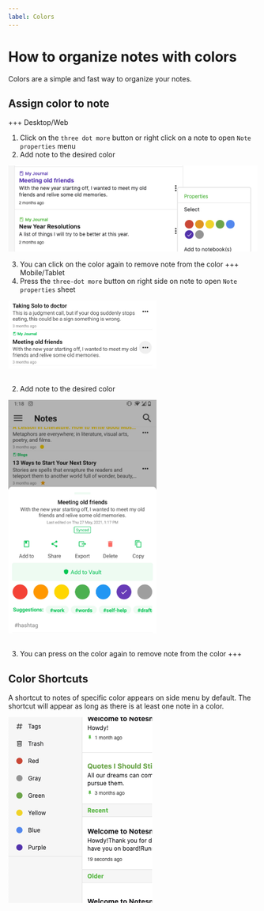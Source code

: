```yaml
---
label: Colors
---
```

# How to organize notes with colors

Colors are a simple and fast way to organize your notes.

## Assign color to note

+++ Desktop/Web
1. Click on the `three dot more` button or right click on a note to open `Note properties` menu
2. Add note to the desired color

![](../static/color_note_desktop.png)

3. You can click on the color again to remove note from the color
+++ Mobile/Tablet
1. Press the `three-dot more` button on right side on note to open `Note properties` sheet

<img style="width:300px;margin-bottom:15px" src="../static/color_note_step_1.jpg" alt="Click on the more button on right side of note."/>

2. Add note to the desired color

<img style="width:300px;margin-bottom:15px" src="../static/color_note_step_2.jpg" alt="Select the desired color from the Bottom Sheet Menu."/>

3. You can press on the color again to remove note from the color
   +++

## Color Shortcuts

A shortcut to notes of specific color appears on side menu by default. The shortcut will appear as long as there is at least one note in a color.

![](../static/color_pinned_side_desktop.png)
